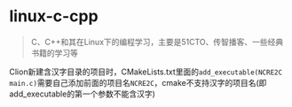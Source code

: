 # linux-c-cpp

> C、C++和其在Linux下的编程学习，主要是51CTO、传智播客、一些经典书籍的学习等

Clion新建含汉字目录的项目时，CMakeLists.txt里面的`add_executable(NCRE2C main.c)`需要自己添加前面的项目名`NCRE2C`，cmake不支持汉字的项目名(即add_executable的第一个参数不能含汉字)